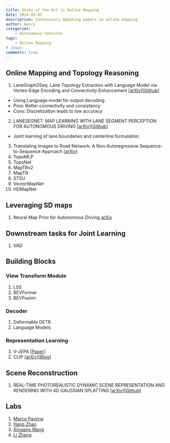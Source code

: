 ```yaml
---
title: State of the Art in Online Mapping
date: 2024-04-02
description: Continously Updating papers on online mapping
author: Henry
categories:
    - Autonomous Vehicles
tags:
    - Online Mapping
# image: 
comments: true
---
```


## Online Mapping and Topology Reasoning

1. LaneGraph2Seq: Lane Topology Extraction with Language Model via Vertex-Edge Encoding and Connectivity Enhancement \[[arXiv](https://arxiv.org/abs/2401.17609)\]\[[Github](https://github.com/fudan-zvg/RoadNet)\]
- Using Language model for output decoding.
- Pros: Better connectivity and consistency
- Cons: Discretization leads to low accuracy
2. LANESEGNET: MAP LEARNING WITH LANE SEGMENT PERCEPTION FOR AUTONOMOUS DRIVING \[[arXiv](https://arxiv.org/abs/2312.16108)\]\[[Github](https://github.com/OpenDriveLab/LaneSegNet)\]
- Joint learning of lane boundaries and centerline formulation.
3. Translating Images to Road Network: A Non-Autoregressive Sequence-to-Sequence Approach \[[arXiv](https://arxiv.org/abs/2402.08207)\]
4. TopoMLP
5. TopoNet
6. MapTRv2
7. MapTR
8. STSU
9. VectorMapNet
10. HDMapNet

## Leveraging SD maps

1. Neural Map Prior for Autonomous Driving [arXiv](https://arxiv.org/abs/2304.08481)

## Downstream tasks for Joint Learning

1. VAD

## Building Blocks 

### View Transform Module

1. LSS
2. BEVFormer
3. BEVFusion

### Decoder

1. Deformable DETR
2. Language Models

### Representation Learning

1. V-JEPA \[[Paper](https://ai.meta.com/research/publications/revisiting-feature-prediction-for-learning-visual-representations-from-video/)\]
2. CLIP \[[arXiv](https://arxiv.org/abs/2103.00020)\]\[[Blog](https://openai.com/research/clip)\]


## Scene Reconstruction

1. REAL-TIME PHOTOREALISTIC DYNAMIC SCENE REPRESENTATION AND RENDERING WITH 4D GAUSSIAN SPLATTING \[[arXiv](https://arxiv.org/abs/2310.10642)\]\[[Github](https://github.com/fudan-zvg/4d-gaussian-splatting)\]

## Labs

1. [Marco Pavone](https://stanfordasl.github.io/publications/)
2. [Hang Zhao](https://hangzhaomit.github.io/)
3. [Xingang Wang](https://xwcv.github.io/pubs.htm)
4. [Li Zhang](https://lzrobots.github.io/)


